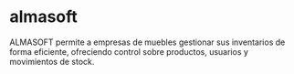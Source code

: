 # almasoft
ALMASOFT permite a empresas de muebles gestionar sus inventarios de forma eficiente, ofreciendo control sobre productos, usuarios y movimientos de stock.
